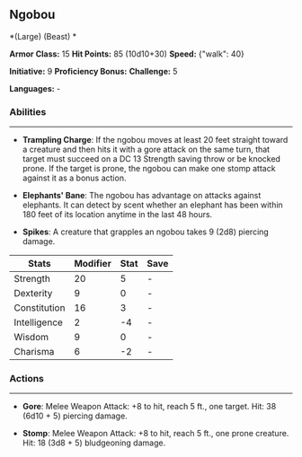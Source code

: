 ## Ngobou
*(Large) (Beast) *

**Armor Class:** 15
**Hit Points:** 85 (10d10+30)
**Speed:** {"walk": 40}

**Initiative:** 9
**Proficiency Bonus:**
**Challenge:** 5

**Languages:** -

### Abilities
 --- 
- **Trampling Charge**: If the ngobou moves at least 20 feet straight toward a creature and then hits it with a gore attack on the same turn, that target must succeed on a DC 13 Strength saving throw or be knocked prone. If the target is prone, the ngobou can make one stomp attack against it as a bonus action.

- **Elephants' Bane**: The ngobou has advantage on attacks against elephants. It can detect by scent whether an elephant has been within 180 feet of its location anytime in the last 48 hours.

- **Spikes**: A creature that grapples an ngobou takes 9 (2d8) piercing damage.



| Stats | Modifier | Stat | Save
| ---- | ---- | ---- | ---- |
| Strength | 20 | 5 | - |
| Dexterity | 9 | 0 | - |
| Constitution | 16 | 3 | - |
| Intelligence | 2 | -4 | - |
| Wisdom | 9 | 0 | - |
| Charisma | 6 | -2 | - |

### Actions
 --- 
- **Gore**: Melee Weapon Attack: +8 to hit, reach 5 ft., one target. Hit: 38 (6d10 + 5) piercing damage.

- **Stomp**: Melee Weapon Attack: +8 to hit, reach 5 ft., one prone creature. Hit: 18 (3d8 + 5) bludgeoning damage.

